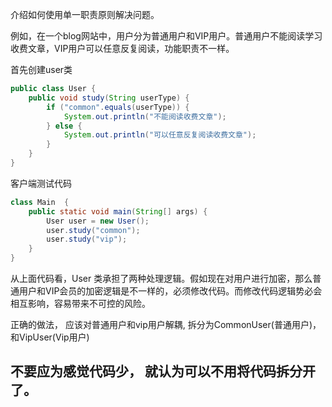 介绍如何使用单一职责原则解决问题。

例如，在一个blog网站中，用户分为普通用户和VIP用户。普通用户不能阅读学习收费文章，VIP用户可以任意反复阅读，功能职责不一样。

首先创建user类

```java
public class User {
    public void study(String userType) {
        if ("common".equals(userType)) {
            System.out.println("不能阅读收费文章");
        } else {
            System.out.println("可以任意反复阅读收费文章");
        }
    }
}
```
客户端测试代码
```java
class Main  {
    public static void main(String[] args) {
        User user = new User();
        user.study("common");
        user.study("vip");
    }
}
```
从上面代码看，User 类承担了两种处理逻辑。假如现在对用户进行加密，那么普通用户和VIP会员的加密逻辑是不一样的，必须修改代码。而修改代码逻辑势必会相互影响，容易带来不可控的风险。

正确的做法， 应该对普通用户和vip用户解耦, 拆分为CommonUser(普通用户)， 和VipUser(Vip用户)

## 不要应为感觉代码少， 就认为可以不用将代码拆分开了。